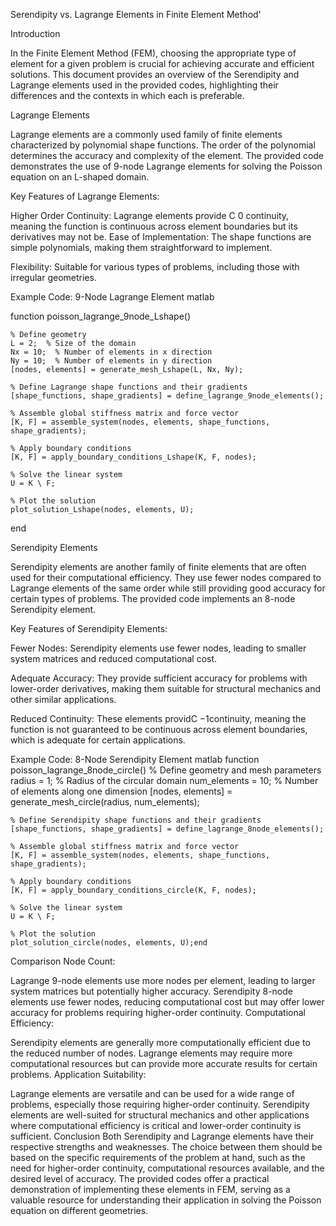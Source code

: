 
Serendipity vs. Lagrange Elements in Finite Element Method'


Introduction

In the Finite Element Method (FEM), choosing the appropriate type of element for a given problem is crucial for achieving accurate and efficient solutions. This document provides an overview of the Serendipity and Lagrange elements used in the provided codes, highlighting their differences and the contexts in which each is preferable.

Lagrange Elements

Lagrange elements are a commonly used family of finite elements characterized by polynomial shape functions. The order of the polynomial determines the accuracy and complexity of the element. The provided code demonstrates the use of 9-node Lagrange elements for solving the Poisson equation on an L-shaped domain.

Key Features of Lagrange Elements:

Higher Order Continuity: Lagrange elements provide C 0 continuity, meaning the function is continuous across element boundaries but its derivatives may not be.
Ease of Implementation: The shape functions are simple polynomials, making them straightforward to implement.

Flexibility: Suitable for various types of problems, including those with irregular geometries.

Example Code: 9-Node Lagrange Element
matlab

function poisson_lagrange_9node_Lshape()

    % Define geometry
    L = 2;  % Size of the domain
    Nx = 10;  % Number of elements in x direction
    Ny = 10;  % Number of elements in y direction
    [nodes, elements] = generate_mesh_Lshape(L, Nx, Ny);

    % Define Lagrange shape functions and their gradients
    [shape_functions, shape_gradients] = define_lagrange_9node_elements();

    % Assemble global stiffness matrix and force vector
    [K, F] = assemble_system(nodes, elements, shape_functions, shape_gradients);

    % Apply boundary conditions
    [K, F] = apply_boundary_conditions_Lshape(K, F, nodes);

    % Solve the linear system
    U = K \ F;

    % Plot the solution
    plot_solution_Lshape(nodes, elements, U);
end

Serendipity Elements

Serendipity elements are another family of finite elements that are often used for their computational efficiency. They use fewer nodes compared to Lagrange elements of the same order while still providing good accuracy for certain types of problems. The provided code implements an 8-node Serendipity element.

Key Features of Serendipity Elements:

Fewer Nodes: Serendipity elements use fewer nodes, leading to smaller system matrices and reduced computational cost.

Adequate Accuracy: They provide sufficient accuracy for problems with lower-order derivatives, making them suitable for structural mechanics and other similar applications.

Reduced Continuity: These elements providC −1continuity, meaning the function is not guaranteed to be continuous across element boundaries, which is adequate for certain applications.

Example Code: 8-Node Serendipity Element
matlab
function poisson_lagrange_8node_circle()
    % Define geometry and mesh parameters
    radius = 1;  % Radius of the circular domain
    num_elements = 10;  % Number of elements along one dimension
    [nodes, elements] = generate_mesh_circle(radius, num_elements);

    % Define Serendipity shape functions and their gradients
    [shape_functions, shape_gradients] = define_lagrange_8node_elements();

    % Assemble global stiffness matrix and force vector
    [K, F] = assemble_system(nodes, elements, shape_functions, shape_gradients);

    % Apply boundary conditions
    [K, F] = apply_boundary_conditions_circle(K, F, nodes);

    % Solve the linear system
    U = K \ F;

    % Plot the solution
    plot_solution_circle(nodes, elements, U);end

Comparison
Node Count:

Lagrange 9-node elements use more nodes per element, leading to larger system matrices but potentially higher accuracy.
Serendipity 8-node elements use fewer nodes, reducing computational cost but may offer lower accuracy for problems requiring higher-order continuity.
Computational Efficiency:

Serendipity elements are generally more computationally efficient due to the reduced number of nodes.
Lagrange elements may require more computational resources but can provide more accurate results for certain problems.
Application Suitability:

Lagrange elements are versatile and can be used for a wide range of problems, especially those requiring higher-order continuity.
Serendipity elements are well-suited for structural mechanics and other applications where computational efficiency is critical and lower-order continuity is sufficient.
Conclusion
Both Serendipity and Lagrange elements have their respective strengths and weaknesses. The choice between them should be based on the specific requirements of the problem at hand, such as the need for higher-order continuity, computational resources available, and the desired level of accuracy. The provided codes offer a practical demonstration of implementing these elements in FEM, serving as a valuable resource for understanding their application in solving the Poisson equation on different geometries.
